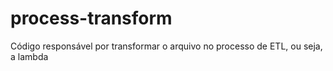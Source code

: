 # process-transform
Código responsável por transformar o arquivo no processo de ETL, ou seja, a lambda
